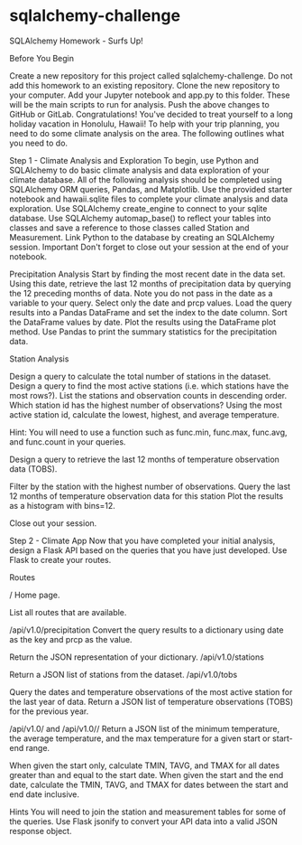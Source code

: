 # sqlalchemy-challenge
SQLAlchemy Homework - Surfs Up!

Before You Begin

Create a new repository for this project called sqlalchemy-challenge. Do not add this homework to an existing repository.
Clone the new repository to your computer.
Add your Jupyter notebook and app.py to this folder. These will be the main scripts to run for analysis.
Push the above changes to GitHub or GitLab.
Congratulations! You've decided to treat yourself to a long holiday vacation in Honolulu, Hawaii! To help with your trip planning, you need to do some climate analysis on the area. The following outlines what you need to do.

Step 1 - Climate Analysis and Exploration
To begin, use Python and SQLAlchemy to do basic climate analysis and data exploration of your climate database. All of the following analysis should be completed using SQLAlchemy ORM queries, Pandas, and Matplotlib.
Use the provided starter notebook and hawaii.sqlite files to complete your climate analysis and data exploration.
Use SQLAlchemy create_engine to connect to your sqlite database.
Use SQLAlchemy automap_base() to reflect your tables into classes and save a reference to those classes called Station and Measurement.
Link Python to the database by creating an SQLAlchemy session.
Important Don't forget to close out your session at the end of your notebook.

Precipitation Analysis
Start by finding the most recent date in the data set.
Using this date, retrieve the last 12 months of precipitation data by querying the 12 preceding months of data. Note you do not pass in the date as a variable to your query.
Select only the date and prcp values.
Load the query results into a Pandas DataFrame and set the index to the date column.
Sort the DataFrame values by date.
Plot the results using the DataFrame plot method.
Use Pandas to print the summary statistics for the precipitation data.

Station Analysis

Design a query to calculate the total number of stations in the dataset.
Design a query to find the most active stations (i.e. which stations have the most rows?).
List the stations and observation counts in descending order.
Which station id has the highest number of observations?
Using the most active station id, calculate the lowest, highest, and average temperature.

Hint: You will need to use a function such as func.min, func.max, func.avg, and func.count in your queries.



Design a query to retrieve the last 12 months of temperature observation data (TOBS).

Filter by the station with the highest number of observations.
Query the last 12 months of temperature observation data for this station
Plot the results as a histogram with bins=12.

Close out your session.

Step 2 - Climate App
Now that you have completed your initial analysis, design a Flask API based on the queries that you have just developed.
Use Flask to create your routes.

Routes

/
Home page.

List all routes that are available.

/api/v1.0/precipitation
Convert the query results to a dictionary using date as the key and prcp as the value.

Return the JSON representation of your dictionary.
/api/v1.0/stations

Return a JSON list of stations from the dataset.
/api/v1.0/tobs

Query the dates and temperature observations of the most active station for the last year of data.
Return a JSON list of temperature observations (TOBS) for the previous year.

/api/v1.0/<start> and /api/v1.0/<start>/<end>
Return a JSON list of the minimum temperature, the average temperature, and the max temperature for a given start or start-end range.

When given the start only, calculate TMIN, TAVG, and TMAX for all dates greater than and equal to the start date.
When given the start and the end date, calculate the TMIN, TAVG, and TMAX for dates between the start and end date inclusive.

Hints
You will need to join the station and measurement tables for some of the queries.
Use Flask jsonify to convert your API data into a valid JSON response object.
